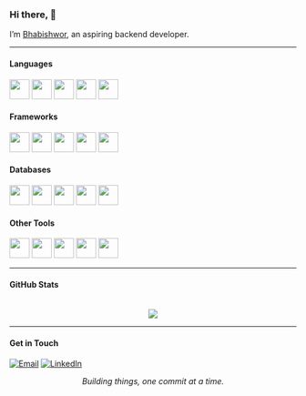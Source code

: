 ### Hi there, 👋
I’m [Bhabishwor](https://bhabishworgrg.github.io/), an aspiring backend developer.

---

<div>
    <div>
        <h4>Languages</h4>
        <img height="35" src="https://raw.githubusercontent.com/marwin1991/profile-technology-icons/refs/heads/main/icons/c%23.png"/>
        <img height="35" src="https://raw.githubusercontent.com/marwin1991/profile-technology-icons/refs/heads/main/icons/java.png"/>
        <img height="35" src="https://raw.githubusercontent.com/marwin1991/profile-technology-icons/refs/heads/main/icons/python.png"/>
        <img height="35" src="https://raw.githubusercontent.com/marwin1991/profile-technology-icons/refs/heads/main/icons/javascript.png"/>
        <img height="35" src="https://raw.githubusercontent.com/marwin1991/profile-technology-icons/refs/heads/main/icons/c.png"/>
    </div>
    <div>
        <h4>Frameworks</h4>
        <img height="35" src="https://raw.githubusercontent.com/marwin1991/profile-technology-icons/refs/heads/main/icons/_net_core.png"/>
        <img height="35" src="https://raw.githubusercontent.com/marwin1991/profile-technology-icons/refs/heads/main/icons/spring_boot.png"/>
        <img height="35" src="https://raw.githubusercontent.com/marwin1991/profile-technology-icons/refs/heads/main/icons/fastapi.png"/>
        <img height="35" src="https://raw.githubusercontent.com/marwin1991/profile-technology-icons/refs/heads/main/icons/express.png"/>
        <img height="35" src="https://raw.githubusercontent.com/marwin1991/profile-technology-icons/refs/heads/main/icons/odoo.png"/>
    </div>
    <div>
        <h4>Databases</h4>
        <img height="35" src="https://raw.githubusercontent.com/marwin1991/profile-technology-icons/refs/heads/main/icons/mysql.png"/>
        <img height="35" src="https://raw.githubusercontent.com/marwin1991/profile-technology-icons/refs/heads/main/icons/postgresql.png"/>
        <img height="35" src="https://raw.githubusercontent.com/marwin1991/profile-technology-icons/refs/heads/main/icons/mongodb.png"/>
        <img height="35" src="https://raw.githubusercontent.com/marwin1991/profile-technology-icons/refs/heads/main/icons/sqlite.png"/>
        <img height="35" src="https://raw.githubusercontent.com/marwin1991/profile-technology-icons/refs/heads/main/icons/oracle.png"/>
    </div>
    <div>
        <h4>Other Tools</h4>
        <img height="35" src="https://raw.githubusercontent.com/marwin1991/profile-technology-icons/refs/heads/main/icons/git.png"/>
        <img height="35" src="https://raw.githubusercontent.com/marwin1991/profile-technology-icons/refs/heads/main/icons/linux.png"/>
        <img height="35" src="https://raw.githubusercontent.com/marwin1991/profile-technology-icons/refs/heads/main/icons/docker.png"/>
        <img height="35" src="https://raw.githubusercontent.com/marwin1991/profile-technology-icons/refs/heads/main/icons/postman.png"/>
        <img height="35" src="https://raw.githubusercontent.com/marwin1991/profile-technology-icons/refs/heads/main/icons/godot.png"/>
    </div>
</div>

---

#### GitHub Stats
<div align="center">
    <img src="https://github-profile-trophy.vercel.app?username=Bhabishworgrg&theme=juicyfresh&margin-w=15&column=-1" alt=""/>
</div>

<br>

<div align="center">
    <img src="https://github-readme-stats.vercel.app/api?username=Bhabishworgrg&show_icons=true&theme=radical&rank_icon=github&include_all_commits=true"/>
</div>

---

#### Get in Touch
[<img src="https://img.shields.io/badge/email-white?&style=for-the-badge&logo=gmail" alt="Email"/>](mailto:bhabishworgrg@gmail.com)
[<img src="https://img.shields.io/badge/linkedin-blue?&style=for-the-badge" alt="LinkedIn"/>](https://www.linkedin.com/in/bhabishwor-gurung/)

<p align="center">
    <em>Building things, one commit at a time.</em>
</p>
